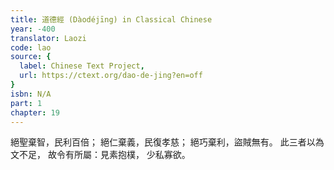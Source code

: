 ```yaml
---
title: 道德經 (Dàodéjīng) in Classical Chinese
year: -400
translator: Laozi
code: lao
source: {
  label: Chinese Text Project,
  url: https://ctext.org/dao-de-jing?en=off
}
isbn: N/A
part: 1
chapter: 19
---
```

絕聖棄智，民利百倍；
絕仁棄義，民復孝慈；
絕巧棄利，盜賊無有。
此三者以為文不足，
故令有所屬：見素抱樸，
少私寡欲。
